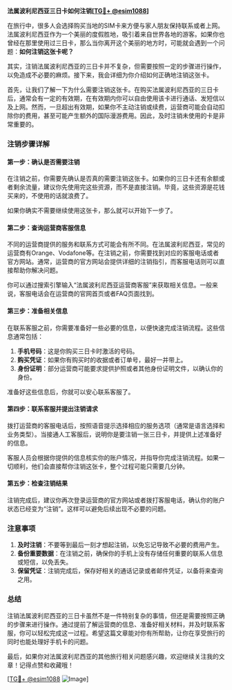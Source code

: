 **法属波利尼西亚三日卡如何注销[[TG💪+ @esim1088](https://t.me/s/esim1088)]**

在旅行中，很多人会选择购买当地的SIM卡来方便与家人朋友保持联系或者上网。法属波利尼西亚作为一个美丽的度假胜地，吸引着来自世界各地的游客。如果你也曾经在那里使用过三日卡，那么当你离开这个美丽的地方时，可能就会遇到一个问题：**如何注销这张卡呢？**

其实，注销法属波利尼西亚的三日卡并不复杂，但需要按照一定的步骤进行操作，以免造成不必要的麻烦。接下来，我会详细为你介绍如何正确地注销这张卡。

首先，让我们了解一下为什么需要注销这张卡。在购买法属波利尼西亚的三日卡后，通常会有一定的有效期，在有效期内你可以自由使用该卡进行通话、发短信以及上网。然而，一旦超出有效期，如果你不主动注销或续费，运营商可能会自动扣除你的费用，甚至可能产生额外的国际漫游费用。因此，及时注销未使用的卡是非常重要的。

### 注销步骤详解

#### 第一步：确认是否需要注销

在注销之前，你需要先确认是否真的需要注销这张卡。如果你的三日卡还有余额或者剩余流量，建议你先使用完这些资源，而不是直接注销。毕竟，这些资源是花钱买来的，不使用的话就浪费了。

如果你确实不需要继续使用这张卡，那么就可以开始下一步了。

#### 第二步：查询运营商客服信息

不同的运营商提供的服务和联系方式可能会有所不同。在法属波利尼西亚，常见的运营商有Orange、Vodafone等。在注销之前，你需要找到对应的客服电话或者官方网站。通常，运营商的官方网站会提供详细的注销指引，而客服电话则可以直接帮助你解决问题。

你可以通过搜索引擎输入“法属波利尼西亚运营商客服”来获取相关信息。一般来说，客服电话会在运营商的官网首页或者FAQ页面找到。

#### 第三步：准备相关信息

在联系客服之前，你需要准备好一些必要的信息，以便快速完成注销流程。这些信息通常包括：

1. **手机号码**：这是你购买三日卡时激活的号码。
2. **购买凭证**：如果你有购买时的收据或者订单号，最好一并带上。
3. **身份证明**：部分运营商可能要求提供护照或者其他身份证明文件，以确认你的身份。

准备好这些信息后，你就可以安心联系客服了。

#### 第四步：联系客服并提出注销请求

拨打运营商的客服电话后，按照语音提示选择相应的服务选项（通常是语言选择和业务类型）。当接通人工客服后，说明你是要注销一张三日卡，并提供上述准备好的信息。

客服人员会根据你提供的信息核实你的账户情况，并指导你完成注销流程。如果一切顺利，他们会直接帮你注销这张卡，整个过程可能只需要几分钟。

#### 第五步：检查注销结果

注销完成后，建议你再次登录运营商的官方网站或者拨打客服电话，确认你的账户状态已经变为“注销”。这样可以避免后续出现不必要的问题。

### 注意事项

1. **及时注销**：不要等到最后一刻才想起注销，以免忘记导致不必要的费用产生。
2. **备份重要数据**：在注销之前，确保你的手机上没有存储任何重要的联系人信息或短信，以免丢失。
3. **保留凭证**：注销完成后，保存好相关的通话记录或者邮件凭证，以备将来查询之用。

### 总结

注销法属波利尼西亚的三日卡虽然不是一件特别复杂的事情，但还是需要按照正确的步骤来进行操作。通过提前了解运营商的信息、准备好相关材料，并及时联系客服，你可以轻松完成这一过程。希望这篇文章能对你有所帮助，让你在享受旅行的同时也能处理好手机卡的问题。

最后，如果你对法属波利尼西亚的其他旅行相关问题感兴趣，欢迎继续关注我的文章！记得点赞和收藏哦！

[[TG💪+ @esim1088](https://t.me/s/esim1088) ![Image](https://i.postimg.cc/4NQfJmqS/Snipaste-2025-05-13-00-14-12.png)]
